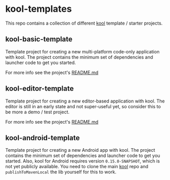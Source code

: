 # kool-templates

This repo contains a collection of different [kool](https://github.com/fabmax/kool) template / starter projects.

## kool-basic-template

Template project for creating a new multi-platform code-only application with kool.
The project contains the minimum set of dependencies and launcher code to get you started.

For more info see the project's [README.md](kool-basic-template/README.md)

## kool-editor-template

Template project for creating a new editor-based application with kool.
The editor is still in an early state and not super-useful yet, so consider this to be more
a demo / test project.

For more info see the project's [README.md](kool-editor-template/README.md)

## kool-android-template

Template project for creating a new Android app with kool.
The project contains the minimum set of dependencies and launcher code to get you started. Also,
kool for Android requires version `0.15.0-SNAPSHOT`, which is not yet publicly available. You need to clone
the main [kool](https://github.com/fabmax/kool) repo and `publishToMavenLocal` the lib yourself for this to work.
